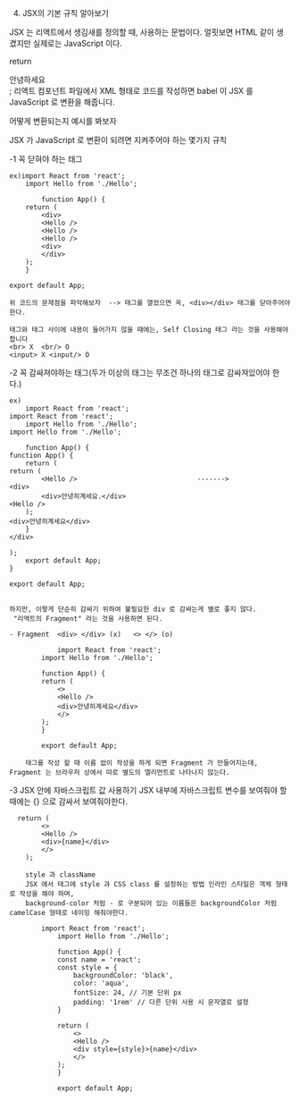 4. JSX의 기본 규칙 알아보기

JSX 는 리액트에서 생김새를 정의할 때, 사용하는 문법이다. 
얼핏보면 HTML 같이 생겼지만 실제로는 JavaScript 이다.

return <div>안녕하세요</div>;
리액트 컴포넌트 파일에서 XML 형태로 코드를 작성하면 babel 이 JSX 를 JavaScript 로 변환을 해줍니다.

어떻게 변환되는지 예시를 봐보자

JSX 가 
JavaScript 로 변환이 되려면 지켜주어야 하는 몇가지 규칙

-1 꼭 닫혀야 하는 태그
    
    ex)import React from 'react';
        import Hello from './Hello';

            function App() {
        return (
            <div>
            <Hello />
            <Hello />
            <Hello />
            <div>
            </div>
        );
        }

    export default App; 

    위 코드의 문제점을 파악해보자  --> 태그를 열었으면 꼭, <div></div> 태그를 닫아주어야 한다.

    태그와 태그 사이에 내용이 들어가지 않을 때에는, Self Closing 태그 라는 것을 사용해야 합니다
    <br> X  <br/> O
    <input> X <input/> O

-2 꼭 감싸져야하는 태그(두가 이상의 태그는 무조건 하나의 태그로 감싸져있어야 한다.)

    ex)
        import React from 'react';                                           import React from 'react';
        import Hello from './Hello';                                         import Hello from './Hello';

        function App() {                                                      function App() {
        return (                                                                return (
            <Hello />                              ------->                         <div>
            <div>안녕히계세요.</div>                                                         <Hello />
        );                                                                                <div>안녕히계세요</div>
        }                                                                           </div>
                                                                                     );
        export default App;                                                          }
                                                                                     export default App;


    하지만, 이렇게 단순히 감싸기 위하여 불필요한 div 로 감싸는게 별로 좋지 않다. 
     "리액트의 Fragment" 라는 것을 사용하면 된다.

    - Fragment  <div> </div> (x)   <> </> (o)

                import React from 'react';
            import Hello from './Hello';

            function App() {
            return (
                <>
                <Hello />
                <div>안녕히계세요</div>
                </>
            );
            }

            export default App;

        태그를 작성 할 때 이름 없이 작성을 하게 되면 Fragment 가 만들어지는데, Fragment 는 브라우저 상에서 따로 별도의 엘리먼트로 나타나지 않는다.


-3 JSX 안에 자바스크립트 값 사용하기
    JSX 내부에 자바스크립트 변수를 보여줘야 할 때에는 {} 으로 감싸서 보여줘야한다.

      return (
            <>
            <Hello />
            <div>{name}</div>
            </>
        );

        style 과 className
        JSX 에서 태그에 style 과 CSS class 를 설정하는 방법 인라인 스타일은 객체 형태로 작성을 해야 하며,
        background-color 처럼 - 로 구분되어 있는 이름들은 backgroundColor 처럼 camelCase 형태로 네이밍 해줘야한다.
           
            import React from 'react';
                import Hello from './Hello';
 
                function App() {
                const name = 'react';
                const style = {
                    backgroundColor: 'black',
                    color: 'aqua',
                    fontSize: 24, // 기본 단위 px
                    padding: '1rem' // 다른 단위 사용 시 문자열로 설정
                }

                return (
                    <>
                    <Hello />
                    <div style={style}>{name}</div>
                    </>
                );
                }

                export default App;

                
            



           
       

        
        
            
           
            
            
       
      

       